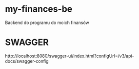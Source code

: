 # my-finances-be
Backend do programu do moich finansów


# SWAGGER
http://localhost:8080/swagger-ui/index.html?configUrl=/v3/api-docs/swagger-config


